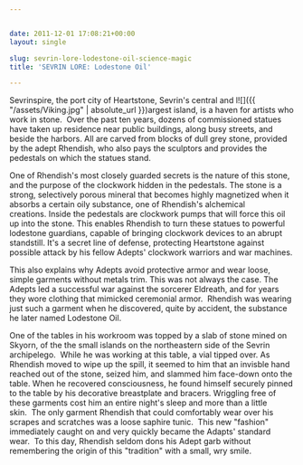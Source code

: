```yaml
---


date: 2011-12-01 17:08:21+00:00
layout: single

slug: sevrin-lore-lodestone-oil-science-magic
title: 'SEVRIN LORE: Lodestone Oil'

---
```


Sevrinspire, the port city of Heartstone, Sevrin's central and l![]({{ "/assets/Viking.jpg" | absolute_url }})argest island, is a haven for artists who work in stone.  Over the past ten years, dozens of commissioned statues have taken up residence near public buildings, along busy streets, and beside the harbors. All are carved from blocks of dull grey stone, provided by the adept Rhendish, who also pays the sculptors and provides the  pedestals on which the statues stand.

One of Rhendish's most closely guarded secrets is the nature of this stone, and the purpose of the clockwork hidden in the pedestals. The stone is a strong, selectively porous mineral that becomes highly magnetized when it absorbs a certain oily substance, one of Rhendish's alchemical creations. Inside the pedestals are clockwork pumps that will force this oil up into the stone. This enables Rhendish to turn these statues to powerful lodestone guardians, capable of bringing clockwork devices to an abrupt standstill. It's a secret line of defense, protecting Heartstone against possible attack by his fellow Adepts' clockwork warriors and war machines.

This also explains why Adepts avoid protective armor and wear loose, simple garments without metals trim. This was not always the case. The Adepts led a successful war against the sorcerer Eldreath, and for years they wore clothing that mimicked ceremonial armor.  Rhendish was wearing just such a garment when he discovered, quite by accident, the substance he later named Lodestone Oil.

One of the tables in his workroom was topped by a slab of stone mined on Skyorn, of the the small islands on the northeastern side of the Sevrin archipelego.  While he was working at this table, a vial tipped over. As Rhendish moved to wipe up the spill, it seemed to him that an invisble hand reached out of the stone, seized him, and slammed him face-down onto the table. When he recovered consciousness, he found himself securely pinned to the table by his decorative breastplate and bracers. Wriggling free of these garments cost him an entire night's sleep and more than a little skin.  The only garment Rhendish that could comfortably wear over his scrapes and scratches was a loose saphire tunic.  This new "fashion" immediately caught on and very quickly became the Adapts' standard wear.  To this day, Rhendish seldom dons his Adept garb without remembering the origin of this "tradition" with a small, wry smile.
